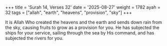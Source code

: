 +++
title = 'Surah 14, Verses 32'
date = '2025-08-27'
weight = 1782
ayah = 32
tags = ["allah", "earth", "heavens", "provision", "sky"]
+++

It is Allah Who created the heavens and the earth and sends down rain from the sky, causing fruits to grow as a provision for you. He has subjected the ships for your service, sailing through the sea by His command, and has subjected the rivers for you.